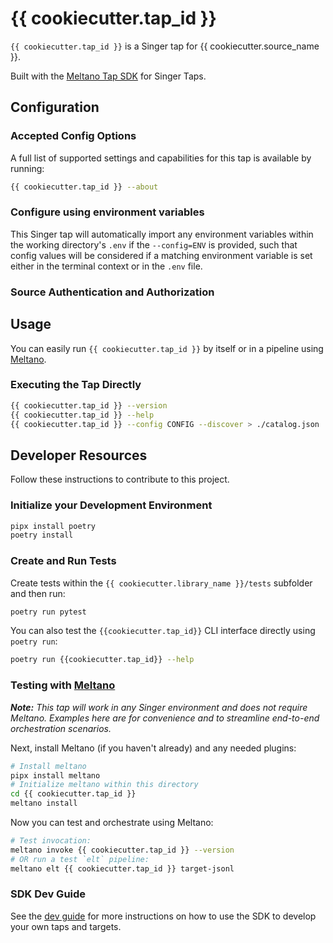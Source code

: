 # {{ cookiecutter.tap_id }}

`{{ cookiecutter.tap_id }}` is a Singer tap for {{ cookiecutter.source_name }}.

Built with the [Meltano Tap SDK](https://sdk.meltano.com) for Singer Taps.

<!--

Developer TODO: Update the below as needed to correctly describe the install procedure. For instance, if you do not have a PyPi repo, or if you want users to directly install from your git repo, you can modify this step as appropriate.

## Installation

Install from PyPi:

```bash
pipx install {{ cookiecutter.tap_id }}
```

Install from GitHub:

```bash
pipx install git+https://github.com/ORG_NAME/{{ cookiecutter.tap_id }}.git@main
```

-->

## Configuration

### Accepted Config Options

<!--
Developer TODO: Provide a list of config options accepted by the tap.

This section can be created by copy-pasting the CLI output from:

```
{{ cookiecutter.tap_id }} --about --format=markdown
```
-->

A full list of supported settings and capabilities for this
tap is available by running:

```bash
{{ cookiecutter.tap_id }} --about
```

### Configure using environment variables

This Singer tap will automatically import any environment variables within the working directory's
`.env` if the `--config=ENV` is provided, such that config values will be considered if a matching
environment variable is set either in the terminal context or in the `.env` file.

### Source Authentication and Authorization

<!--
Developer TODO: If your tap requires special access on the source system, or any special authentication requirements, provide those here.
-->

## Usage

You can easily run `{{ cookiecutter.tap_id }}` by itself or in a pipeline using [Meltano](https://meltano.com/).

### Executing the Tap Directly

```bash
{{ cookiecutter.tap_id }} --version
{{ cookiecutter.tap_id }} --help
{{ cookiecutter.tap_id }} --config CONFIG --discover > ./catalog.json
```

## Developer Resources

Follow these instructions to contribute to this project.

### Initialize your Development Environment

```bash
pipx install poetry
poetry install
```

### Create and Run Tests

Create tests within the `{{ cookiecutter.library_name }}/tests` subfolder and
  then run:

```bash
poetry run pytest
```

You can also test the `{{cookiecutter.tap_id}}` CLI interface directly using `poetry run`:

```bash
poetry run {{cookiecutter.tap_id}} --help
```

### Testing with [Meltano](https://www.meltano.com)

_**Note:** This tap will work in any Singer environment and does not require Meltano.
Examples here are for convenience and to streamline end-to-end orchestration scenarios._

<!--
Developer TODO:
Your project comes with a custom `meltano.yml` project file already created. Open the `meltano.yml` and follow any "TODO" items listed in
the file.
-->

Next, install Meltano (if you haven't already) and any needed plugins:

```bash
# Install meltano
pipx install meltano
# Initialize meltano within this directory
cd {{ cookiecutter.tap_id }}
meltano install
```

Now you can test and orchestrate using Meltano:

```bash
# Test invocation:
meltano invoke {{ cookiecutter.tap_id }} --version
# OR run a test `elt` pipeline:
meltano elt {{ cookiecutter.tap_id }} target-jsonl
```

### SDK Dev Guide

See the [dev guide](https://sdk.meltano.com/en/latest/dev_guide.html) for more instructions on how to use the SDK to
develop your own taps and targets.
